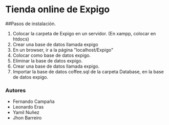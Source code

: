 # Tienda online de Expigo

##Pasos de instalación.

1. Colocar la carpeta de Expigo en un servidor. (En xampp, colocar en htdocs) 
2. Crear una base de datos llamada expigo
3. En un browser, ir a la página "localhost/Expigo"
4. Colocar como base de datos expigo.
5. Eliminar la base de datos expigo.
6. Crear una base de datos llamada expigo.
7. Importar la base de datos coffee.sql de la carpeta Database, en la base de datos expigo.

### Autores

 - Fernando Campaña
 - Leonardo Eras
 - Yamil Nuñez
 - Jhon Barreiro
